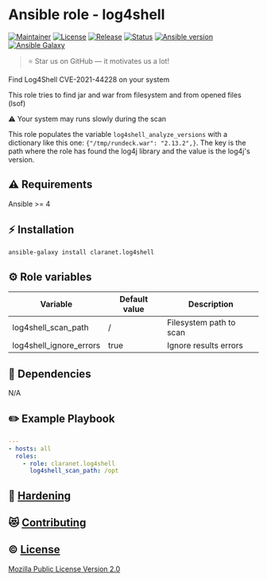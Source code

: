 # Ansible role - log4shell
[![Maintainer](https://img.shields.io/badge/maintained%20by-claranet-e00000?style=flat-square)](https://www.claranet.fr/)
[![License](https://img.shields.io/github/license/claranet/ansible-role-log4shell?style=flat-square)](LICENSE)
[![Release](https://img.shields.io/github/v/release/claranet/ansible-role-log4shell?style=flat-square)](https://github.com/claranet/ansible-role-log4shell/releases)
[![Status](https://img.shields.io/github/workflow/status/claranet/ansible-role-log4shell/Ansible%20Molecule?style=flat-square&label=tests)](https://github.com/claranet/ansible-role-log4shell/actions?query=workflow%3A%22Ansible+Molecule%22)
[![Ansible version](https://img.shields.io/badge/ansible-%3E%3D2.10-black.svg?style=flat-square&logo=ansible)](https://github.com/ansible/ansible)
[![Ansible Galaxy](https://img.shields.io/badge/ansible-galaxy-black.svg?style=flat-square&logo=ansible)](https://galaxy.ansible.com/claranet/log4shell)


> :star: Star us on GitHub — it motivates us a lot!

Find Log4Shell CVE-2021-44228 on your system

This role tries to find jar and war from filesystem and from opened files (lsof)

:warning: Your system may runs slowly during the scan

This role populates the variable `log4shell_analyze_versions` with a dictionary like this one: `{"/tmp/rundeck.war": "2.13.2",}`.
The key is the path where the role has found the log4j library and the value is the log4j's version.

## :warning: Requirements

Ansible >= 4

## :zap: Installation

```bash
ansible-galaxy install claranet.log4shell
```

## :gear: Role variables

Variable                | Default value | Description
------------------------|---------------|------------------------
log4shell_scan_path     | /             | Filesystem path to scan
log4shell_ignore_errors | true          | Ignore results errors

## :arrows_counterclockwise: Dependencies

N/A

## :pencil2: Example Playbook

```yaml
---
- hosts: all
  roles:
    - role: claranet.log4shell
      log4shell_scan_path: /opt
```

## :closed_lock_with_key: [Hardening](HARDENING.md)

## :heart_eyes_cat: [Contributing](CONTRIBUTING.md)

## :copyright: [License](LICENSE)

[Mozilla Public License Version 2.0](https://www.mozilla.org/en-US/MPL/2.0/)

